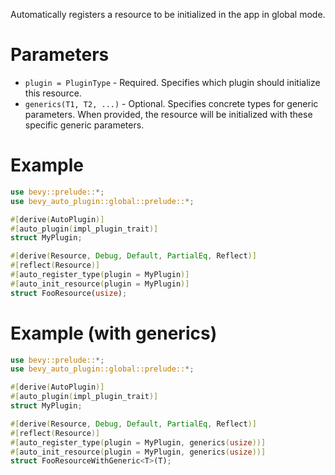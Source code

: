 Automatically registers a resource to be initialized in the app in global mode.

# Parameters
- `plugin = PluginType` - Required. Specifies which plugin should initialize this resource.
- `generics(T1, T2, ...)` - Optional. Specifies concrete types for generic parameters.
  When provided, the resource will be initialized with these specific generic parameters.

# Example
```rust
use bevy::prelude::*;
use bevy_auto_plugin::global::prelude::*;

#[derive(AutoPlugin)]
#[auto_plugin(impl_plugin_trait)]
struct MyPlugin;

#[derive(Resource, Debug, Default, PartialEq, Reflect)]
#[reflect(Resource)]
#[auto_register_type(plugin = MyPlugin)]
#[auto_init_resource(plugin = MyPlugin)]
struct FooResource(usize);
```

# Example (with generics)
```rust
use bevy::prelude::*;
use bevy_auto_plugin::global::prelude::*;

#[derive(AutoPlugin)]
#[auto_plugin(impl_plugin_trait)]
struct MyPlugin;

#[derive(Resource, Debug, Default, PartialEq, Reflect)]
#[reflect(Resource)]
#[auto_register_type(plugin = MyPlugin, generics(usize))]
#[auto_init_resource(plugin = MyPlugin, generics(usize))]
struct FooResourceWithGeneric<T>(T);
```